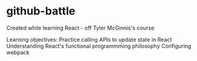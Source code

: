 # github-battle
Created while learning React - off Tyler McGinnis's course 

Learning objectives:
  Practice calling APIs to update state in React
  Understanding React's functional programmming philosophy
  Configuring webpack 
